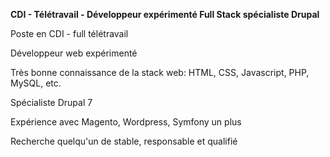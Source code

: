 **CDI - Télétravail - Développeur expérimenté Full Stack spécialiste Drupal**

Poste en CDI - full télétravail

Développeur web expérimenté

Très bonne connaissance de la stack web: HTML, CSS, Javascript, PHP, MySQL, etc.

Spécialiste Drupal 7

Expérience avec Magento, Wordpress, Symfony un plus

Recherche quelqu'un de stable, responsable et qualifié

